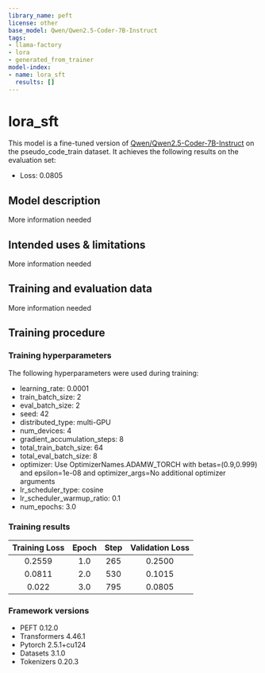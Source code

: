 ```yaml
---
library_name: peft
license: other
base_model: Qwen/Qwen2.5-Coder-7B-Instruct
tags:
- llama-factory
- lora
- generated_from_trainer
model-index:
- name: lora_sft
  results: []
---
```


<!-- This model card has been generated automatically according to the information the Trainer had access to. You
should probably proofread and complete it, then remove this comment. -->

# lora_sft

This model is a fine-tuned version of [Qwen/Qwen2.5-Coder-7B-Instruct](https://huggingface.co/Qwen/Qwen2.5-Coder-7B-Instruct) on the pseudo_code_train dataset.
It achieves the following results on the evaluation set:
- Loss: 0.0805

## Model description

More information needed

## Intended uses & limitations

More information needed

## Training and evaluation data

More information needed

## Training procedure

### Training hyperparameters

The following hyperparameters were used during training:
- learning_rate: 0.0001
- train_batch_size: 2
- eval_batch_size: 2
- seed: 42
- distributed_type: multi-GPU
- num_devices: 4
- gradient_accumulation_steps: 8
- total_train_batch_size: 64
- total_eval_batch_size: 8
- optimizer: Use OptimizerNames.ADAMW_TORCH with betas=(0.9,0.999) and epsilon=1e-08 and optimizer_args=No additional optimizer arguments
- lr_scheduler_type: cosine
- lr_scheduler_warmup_ratio: 0.1
- num_epochs: 3.0

### Training results

| Training Loss | Epoch | Step | Validation Loss |
|:-------------:|:-----:|:----:|:---------------:|
| 0.2559        | 1.0   | 265  | 0.2500          |
| 0.0811        | 2.0   | 530  | 0.1015          |
| 0.022         | 3.0   | 795  | 0.0805          |


### Framework versions

- PEFT 0.12.0
- Transformers 4.46.1
- Pytorch 2.5.1+cu124
- Datasets 3.1.0
- Tokenizers 0.20.3